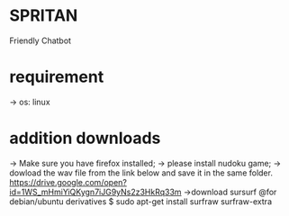 # SPRITAN
Friendly Chatbot
# requirement
  -> os: linux
# addition downloads
  -> Make sure you have firefox installed;
  -> please install nudoku game;
  -> dowload the wav file from the link below and save it in the same folder.
     https://drive.google.com/open?id=1WS_mHmiYiQKygn7iJG9yNs2z3HkRq33m
  ->download sursurf
  @for debian/ubuntu derivatives 
     $ sudo apt-get install surfraw surfraw-extra
     
